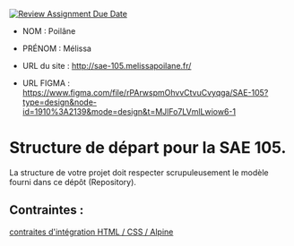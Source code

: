 [![Review Assignment Due Date](https://classroom.github.com/assets/deadline-readme-button-24ddc0f5d75046c5622901739e7c5dd533143b0c8e959d652212380cedb1ea36.svg)](https://classroom.github.com/a/kGMeGFDJ)
- NOM : Poilâne 
- PRÉNOM : Mélissa
- URL du site : http://sae-105.melissapoilane.fr/ 

- URL FIGMA : https://www.figma.com/file/rPArwspmOhvvCtvuCvyqga/SAE-105?type=design&node-id=1910%3A2139&mode=design&t=MJlFo7LVmlLwiow6-1 

# Structure de départ pour la SAE 105.

La structure de votre projet doit respecter scrupuleusement le modèle fourni dans ce dépôt (Repository).

## Contraintes :
[contraites d'intégration HTML / CSS / Alpine](https://moodle.univ-fcomte.fr/mod/page/view.php?id=645799)
